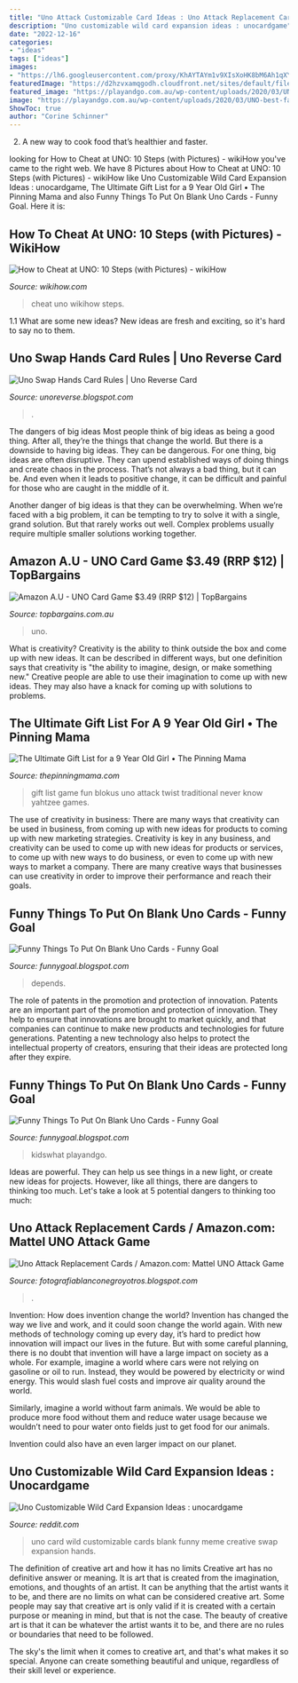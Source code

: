 ```yaml
---
title: "Uno Attack Customizable Card Ideas : Uno Attack Replacement Cards / Amazon.com: Mattel Uno Attack Game"
description: "Uno customizable wild card expansion ideas : unocardgame"
date: "2022-12-16"
categories:
- "ideas"
tags: ["ideas"]
images:
- "https://lh6.googleusercontent.com/proxy/KhAYTAYm1v9XIsXoHK8bM6Ah1qXYVjTlN3yK4_8ouXDorj-477M8DY0GP6TyrZdiyxqNh_wfxU515UlxKjllGTKJxS42qtLViQCNnbSG=w1200-h630-p-k-no-nu"
featuredImage: "https://d2hzvxamqgodh.cloudfront.net/sites/default/files/dealimage/uno_0.gif"
featured_image: "https://playandgo.com.au/wp-content/uploads/2020/03/UNO-best-family-card-game-1-630x826.jpg"
image: "https://playandgo.com.au/wp-content/uploads/2020/03/UNO-best-family-card-game3.jpg"
ShowToc: true
author: "Corine Schinner"
---
```



2. A new way to cook food that’s healthier and faster.

	

		
looking for How to Cheat at UNO: 10 Steps (with Pictures) - wikiHow you've came to the right web. We have 8 Pictures about How to Cheat at UNO: 10 Steps (with Pictures) - wikiHow like Uno Customizable Wild Card Expansion Ideas : unocardgame, The Ultimate Gift List for a 9 Year Old Girl • The Pinning Mama and also Funny Things To Put On Blank Uno Cards - Funny Goal. Here it is:
		
    
## How To Cheat At UNO: 10 Steps (with Pictures) - WikiHow

<img loading=lazy src="http://www.wikihow.com/images/d/d2/Cheat-uno-Step-6.jpg" onerror="this.onerror=null;this.src='https://tse2.mm.bing.net/th?id=OIP.5UNx9wrLZahKkJocb6gungHaE7&amp;pid=15.1';" alt="How to Cheat at UNO: 10 Steps (with Pictures) - wikiHow">

_Source: wikihow.com_

>cheat uno wikihow steps. 

	

1.1 What are some new ideas?
New ideas are fresh and exciting, so it's hard to say no to them.

    
## Uno Swap Hands Card Rules | Uno Reverse Card

<img loading=lazy src="https://i.pinimg.com/474x/c8/cb/ab/c8cbabea756b9eb048ee6ba2802cc67c.jpg" onerror="this.onerror=null;this.src='https://tse2.mm.bing.net/th?id=OIP.66nCJn9E7uMkMzjsh6VgcQAAAA&amp;pid=15.1';" alt="Uno Swap Hands Card Rules | Uno Reverse Card">

_Source: unoreverse.blogspot.com_

>. 

	

The dangers of big ideas
Most people think of big ideas as being a good thing. After all, they’re the things that change the world. But there is a downside to having big ideas. They can be dangerous.
For one thing, big ideas are often disruptive. They can upend established ways of doing things and create chaos in the process. That’s not always a bad thing, but it can be. And even when it leads to positive change, it can be difficult and painful for those who are caught in the middle of it.

Another danger of big ideas is that they can be overwhelming. When we’re faced with a big problem, it can be tempting to try to solve it with a single, grand solution. But that rarely works out well. Complex problems usually require multiple smaller solutions working together.

    
## Amazon A.U - UNO Card Game $3.49 (RRP $12) | TopBargains

<img loading=lazy src="https://d2hzvxamqgodh.cloudfront.net/sites/default/files/dealimage/uno_0.gif" onerror="this.onerror=null;this.src='https://tse2.mm.bing.net/th?id=OIP.YTV_UEe5_uQ_PYG-fh9K9AAAAA&amp;pid=15.1';" alt="Amazon A.U - UNO Card Game $3.49 (RRP $12) | TopBargains">

_Source: topbargains.com.au_

>uno. 

	

What is creativity?
Creativity is the ability to think outside the box and come up with new ideas. It can be described in different ways, but one definition says that creativity is "the ability to imagine, design, or make something new." Creative people are able to use their imagination to come up with new ideas. They may also have a knack for coming up with solutions to problems.

    
## The Ultimate Gift List For A 9 Year Old Girl • The Pinning Mama

<img loading=lazy src="https://www.thepinningmama.com/wp-content/uploads/2016/03/Game-Gift-Ideas-9-Year-Old-Girl.jpg" onerror="this.onerror=null;this.src='https://tse1.mm.bing.net/th?id=OIP.yWno50bz94jYj0I6S3eNtwHaL_&amp;pid=15.1';" alt="The Ultimate Gift List for a 9 Year Old Girl • The Pinning Mama">

_Source: thepinningmama.com_

>gift list game fun blokus uno attack twist traditional never know yahtzee games. 

	

The use of creativity in business: There are many ways that creativity can be used in business, from coming up with new ideas for products to coming up with new marketing strategies.
Creativity is key in any business, and creativity can be used to come up with new ideas for products or services, to come up with new ways to do business, or even to come up with new ways to market a company. There are many creative ways that businesses can use creativity in order to improve their performance and reach their goals.

    
## Funny Things To Put On Blank Uno Cards - Funny Goal

<img loading=lazy src="https://playandgo.com.au/wp-content/uploads/2020/03/UNO-best-family-card-game-1-630x826.jpg" onerror="this.onerror=null;this.src='https://tse4.mm.bing.net/th?id=OIP.0f-jq31JM5Bta1lC4_gGxAHaJt&amp;pid=15.1';" alt="Funny Things To Put On Blank Uno Cards - Funny Goal">

_Source: funnygoal.blogspot.com_

>depends. 

	

The role of patents in the promotion and protection of innovation.
Patents are an important part of the promotion and protection of innovation. They help to ensure that innovations are brought to market quickly, and that companies can continue to make new products and technologies for future generations. Patenting a new technology also helps to protect the intellectual property of creators, ensuring that their ideas are protected long after they expire.

    
## Funny Things To Put On Blank Uno Cards - Funny Goal

<img loading=lazy src="https://playandgo.com.au/wp-content/uploads/2020/03/UNO-best-family-card-game3.jpg" onerror="this.onerror=null;this.src='https://tse4.mm.bing.net/th?id=OIP.4E1JhB73zoMDu-HZwQgZ4gHaJ4&amp;pid=15.1';" alt="Funny Things To Put On Blank Uno Cards - Funny Goal">

_Source: funnygoal.blogspot.com_

>kidswhat playandgo. 

	

Ideas are powerful. They can help us see things in a new light, or create new ideas for projects. However, like all things, there are dangers to thinking too much. Let's take a look at 5 potential dangers to thinking too much:

    
## Uno Attack Replacement Cards / Amazon.com: Mattel UNO Attack Game

<img loading=lazy src="https://lh6.googleusercontent.com/proxy/KhAYTAYm1v9XIsXoHK8bM6Ah1qXYVjTlN3yK4_8ouXDorj-477M8DY0GP6TyrZdiyxqNh_wfxU515UlxKjllGTKJxS42qtLViQCNnbSG=w1200-h630-p-k-no-nu" onerror="this.onerror=null;this.src='https://tse1.mm.bing.net/th?id=OIP.aaxyKNRWThggGxAIpD1g_QAAAA&amp;pid=15.1';" alt="Uno Attack Replacement Cards / Amazon.com: Mattel UNO Attack Game">

_Source: fotografiablanconegroyotros.blogspot.com_

>. 

	

Invention: How does invention change the world?
Invention has changed the way we live and work, and it could soon change the world again. With new methods of technology coming up every day, it’s hard to predict how innovation will impact our lives in the future. But with some careful planning, there is no doubt that invention will have a large impact on society as a whole. 
For example, imagine a world where cars were not relying on gasoline or oil to run. Instead, they would be powered by electricity or wind energy. This would slash fuel costs and improve air quality around the world. 

Similarly, imagine a world without farm animals. We would be able to produce more food without them and reduce water usage because we wouldn’t need to pour water onto fields just to get food for our animals. 

 Invention could also have an even larger impact on our planet.

    
## Uno Customizable Wild Card Expansion Ideas : Unocardgame

<img loading=lazy src="https://external-preview.redd.it/mwk0Sgy3Be5-8n5JP1S112ximFIwPk2d4NWfw3Z9qZY.jpg?auto=webp&amp;s=c0c487fcdb557e37b4705b3ad29c05d443d33869" onerror="this.onerror=null;this.src='https://tse2.mm.bing.net/th?id=OIP.yMur6nVrnrBI7muigCzGfAAAAA&amp;pid=15.1';" alt="Uno Customizable Wild Card Expansion Ideas : unocardgame">

_Source: reddit.com_

>uno card wild customizable cards blank funny meme creative swap expansion hands. 

	

The definition of creative art and how it has no limits
Creative art has no definitive answer or meaning. It is art that is created from the imagination, emotions, and thoughts of an artist. It can be anything that the artist wants it to be, and there are no limits on what can be considered creative art.
Some people may say that creative art is only valid if it is created with a certain purpose or meaning in mind, but that is not the case. The beauty of creative art is that it can be whatever the artist wants it to be, and there are no rules or boundaries that need to be followed.

The sky's the limit when it comes to creative art, and that's what makes it so special. Anyone can create something beautiful and unique, regardless of their skill level or experience.

